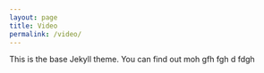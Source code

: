 ```yaml
---
layout: page
title: Video
permalink: /video/
---
```


This is the base Jekyll theme. You can find out moh  gfh fgh d fdgh 
